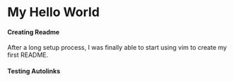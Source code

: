 My Hello World
==============
<h4>
Creating Readme
</h4>

<p>
After a long setup process, I was finally able to start using vim to create my first README.</p>

<h4>
Testing Autolinks
</h4>

